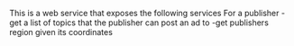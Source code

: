 This is a web service that exposes the following services
	For a publisher
	-get a list of topics that the publisher can post an ad to
	-get publishers region given its coordinates
